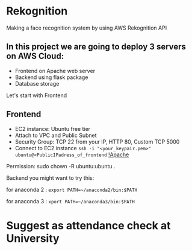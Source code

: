 # Rekognition
Making a face recognition system by using AWS Rekognition API

## In this project we are going to deploy 3 servers on AWS Cloud:
- Frontend on Apache web server
- Backend using flask package
- Database storage

Let's start with Frontend
## Frontend
- EC2 instance: Ubuntu free tier
- Attach to VPC and Public Subnet
- Security Group: TCP 22 from your IP, HTTP 80, Custom TCP 5000
- Connect to EC2 instance
``ssh -i "<your_keypair.pem>" ubuntu@<PublicIPadress_of_frontend``
[!Apache](Apache.png)

Permission:
sudo chown -R ubuntu:ubuntu .



Backend
you might want to try this:

for anaconda 2 :
``export PATH=~/anaconda2/bin:$PATH``

for anaconda 3 :
``xport PATH=~/anaconda3/bin:$PATH``

# Suggest as attendance check at University
